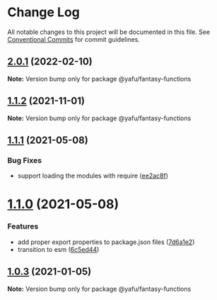 # Change Log

All notable changes to this project will be documented in this file.
See [Conventional Commits](https://conventionalcommits.org) for commit guidelines.

## [2.0.1](https://github.com/TheLudd/yafu-mono/compare/@yafu/fantasy-functions@2.0.0...@yafu/fantasy-functions@2.0.1) (2022-02-10)

**Note:** Version bump only for package @yafu/fantasy-functions





## [1.1.2](https://github.com/TheLudd/yafu-mono/compare/@yafu/fantasy-functions@1.1.1...@yafu/fantasy-functions@1.1.2) (2021-11-01)

**Note:** Version bump only for package @yafu/fantasy-functions





## [1.1.1](https://github.com/TheLudd/yafu-mono/compare/@yafu/fantasy-functions@1.1.0...@yafu/fantasy-functions@1.1.1) (2021-05-08)


### Bug Fixes

* support loading the modules with require ([ee2ac8f](https://github.com/TheLudd/yafu-mono/commit/ee2ac8f9ff737bb3aad2fe6fda8c89c8d8e5c72c))





# [1.1.0](https://github.com/TheLudd/yafu-mono/compare/@yafu/fantasy-functions@1.0.4...@yafu/fantasy-functions@1.1.0) (2021-05-08)


### Features

* add proper export properties to package.json files ([7d6a1e2](https://github.com/TheLudd/yafu-mono/commit/7d6a1e2e24942281f93f66ded542ebcc5d1815a1))
* transition to esm ([6c5ed44](https://github.com/TheLudd/yafu-mono/commit/6c5ed44b187e44a06699e02fd08d8914ba704330))





## [1.0.3](https://github.com/TheLudd/yafu-mono/compare/@yafu/fantasy-functions@1.0.2...@yafu/fantasy-functions@1.0.3) (2021-01-05)

**Note:** Version bump only for package @yafu/fantasy-functions
